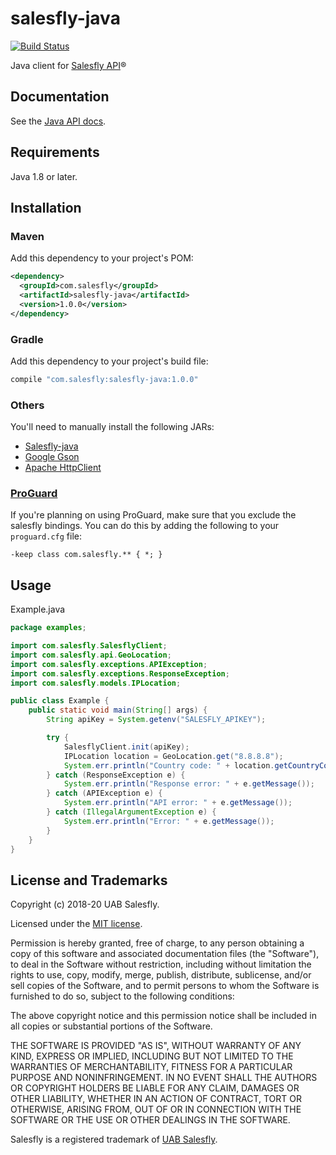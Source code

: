 # salesfly-java

[![Build Status](https://travis-ci.org/salesfly/salesfly-java.svg?branch=master)](https://travis-ci.org/salesfly/salesfly-java)

<!--[![codecov](https://codecov.io/gh/salesfly/salesfly-java/branch/master/graph/badge.svg)](https://codecov.io/gh/salesfly/salesfly-java)-->

Java client for [Salesfly API](https://salesfly.com)&reg;

## Documentation

See the [Java API docs](https://docs.salesfly.com/java/).

## Requirements

Java 1.8 or later.

## Installation

### Maven

Add this dependency to your project's POM:

```xml
<dependency>
  <groupId>com.salesfly</groupId>
  <artifactId>salesfly-java</artifactId>
  <version>1.0.0</version>
</dependency>
```

### Gradle

Add this dependency to your project's build file:

```groovy
compile "com.salesfly:salesfly-java:1.0.0"
```

### Others

You'll need to manually install the following JARs:

- [Salesfly-java](https://github.com/salesfly/salesfly-java/releases/latest)
- [Google Gson](https://repo1.maven.org/maven2/com/google/code/gson/gson/2.8.6)
- [Apache HttpClient](https://repo1.maven.org/maven2/org/apache/httpcomponents/httpclient/4.5.10)

### [ProGuard](http://proguard.sourceforge.net/)

If you're planning on using ProGuard, make sure that you exclude the salesfly bindings. You can do this by adding the following to your `proguard.cfg` file:

```
-keep class com.salesfly.** { *; }
```

## Usage

Example.java

```java
package examples;

import com.salesfly.SalesflyClient;
import com.salesfly.api.GeoLocation;
import com.salesfly.exceptions.APIException;
import com.salesfly.exceptions.ResponseException;
import com.salesfly.models.IPLocation;

public class Example {
    public static void main(String[] args) {
        String apiKey = System.getenv("SALESFLY_APIKEY");

        try {
            SalesflyClient.init(apiKey);
            IPLocation location = GeoLocation.get("8.8.8.8");
            System.err.println("Country code: " + location.getCountryCode());
        } catch (ResponseException e) {
            System.err.println("Response error: " + e.getMessage());
        } catch (APIException e) {
            System.err.println("API error: " + e.getMessage());
        } catch (IllegalArgumentException e) {
            System.err.println("Error: " + e.getMessage());
        }
    }
}
```

## License and Trademarks

Copyright (c) 2018-20 UAB Salesfly.

Licensed under the [MIT license](https://en.wikipedia.org/wiki/MIT_License).

Permission is hereby granted, free of charge, to any person obtaining a copy
of this software and associated documentation files (the "Software"), to deal
in the Software without restriction, including without limitation the rights
to use, copy, modify, merge, publish, distribute, sublicense, and/or sell
copies of the Software, and to permit persons to whom the Software is
furnished to do so, subject to the following conditions:

The above copyright notice and this permission notice shall be included in all
copies or substantial portions of the Software.

THE SOFTWARE IS PROVIDED "AS IS", WITHOUT WARRANTY OF ANY KIND, EXPRESS OR
IMPLIED, INCLUDING BUT NOT LIMITED TO THE WARRANTIES OF MERCHANTABILITY,
FITNESS FOR A PARTICULAR PURPOSE AND NONINFRINGEMENT. IN NO EVENT SHALL THE
AUTHORS OR COPYRIGHT HOLDERS BE LIABLE FOR ANY CLAIM, DAMAGES OR OTHER
LIABILITY, WHETHER IN AN ACTION OF CONTRACT, TORT OR OTHERWISE, ARISING FROM,
OUT OF OR IN CONNECTION WITH THE SOFTWARE OR THE USE OR OTHER DEALINGS IN THE
SOFTWARE.

Salesfly is a registered trademark of [UAB Salesfly](https://www.salesfly.com).
